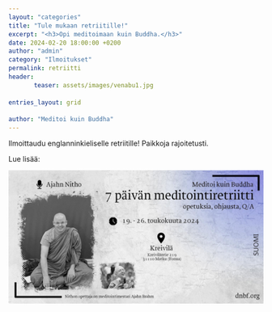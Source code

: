 ```yaml
---
layout: "categories"
title: "Tule mukaan retriitille!"
excerpt: "<h3>Opi meditoimaan kuin Buddha.</h3>"
date: 2024-02-20 18:00:00 +0200
author: "admin"
category: "Ilmoitukset"
permalink: retriitti
header: 
       teaser: assets/images/venabu1.jpg

entries_layout: grid

author: "Meditoi kuin Buddha"
---
```

Ilmoittaudu englanninkieliselle retriitille! Paikkoja rajoitetusti. 

Lue lisää:

<a href="https://dnbf.org/kreivila/indexen.html#slide1"><img src="assets/images/juliste.jpg" alt="retriitti"></a>

